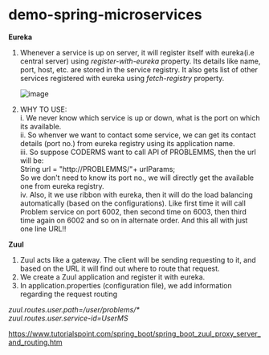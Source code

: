 # demo-spring-microservices
**Eureka**

1. Whenever a service is up on server, it will register itself with eureka(i.e central server) using _register-with-eureka_ property. Its details like name, port, host, etc. are stored in the service registry.
   It also gets list of other services registered with eureka using _fetch-registry_ property.
   
   ![image](https://user-images.githubusercontent.com/68026750/147881991-bde35b28-9f5b-4e73-b597-187594b81721.png)

2. WHY TO USE:  
  i. We never know which service is up or down, what is the port on which its available.   
  ii. So whenver we want to contact some service, we can get its contact details (port no.) from eureka registry using its application name.  
  iii. So suppose CODERMS want to call API of PROBLEMMS, then the url will be:  
      String url = "http://PROBLEMMS/"+ urlParams;  
      So we don't need to know its port no., we will directly get the available one from eureka registry.  
  iv. Also, it we use ribbon with eureka, then it will do the load balancing automatically (based on the configurations). Like first time it will call Problem service on port 6002, then second time on 6003, then third time again on 6002 and so on in alternate order. And this all with just one line URL!! 
      

**Zuul**

1. Zuul acts like a gateway. The client will be sending requesting to it, and based on the URL it will find out where to route that request.
2. We create a Zuul application and register it with eureka.
3. In application.properties (configuration file), we add information regarding the request routing

_zuul.routes.user.path=/user/problems/*\
zuul.routes.user.service-id=UserMS_

https://www.tutorialspoint.com/spring_boot/spring_boot_zuul_proxy_server_and_routing.htm
